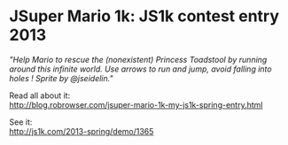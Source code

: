 # JSuper Mario 1k: JS1k contest entry 2013 #

_"Help Mario to rescue the (nonexistent) Princess Toadstool by running around this infinite world. Use arrows to run and jump, avoid falling into holes !
Sprite by @jseidelin."_

Read all about it:  
http://blog.robrowser.com/jsuper-mario-1k-my-js1k-spring-entry.html

See it:  
http://js1k.com/2013-spring/demo/1365




